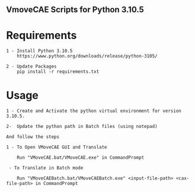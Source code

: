 
## VmoveCAE Scripts for Python 3.10.5
# Requirements

    1 - Install Python 3.10.5 
        https://www.python.org/downloads/release/python-3105/

    2 - Update Packages
        pip install -r requirements.txt

# Usage

    1 - Create and Activate the python virtual environment for version 3.10.5.
   
    2-  Update the python path in Batch files (using notepad)
    
    And follow the steps 

    1 - To Open VMoveCAE GUI and Translate 
        
        Run "VMoveCAE.bat/VMoveCAE.exe" in CommandPrompt
    
     - To Translate in Batch mode 

        Run "VMoveCAEBatch.bat/VMoveCAEBatch.exe" <input-file-path> <cax-file-path> in CommandPrompt
